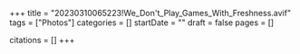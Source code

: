 +++
title = "20230310065223!We_Don't_Play_Games_With_Freshness.avif"
tags = ["Photos"]
categories = []
startDate = ""
draft = false
pages = []

citations = []
+++
